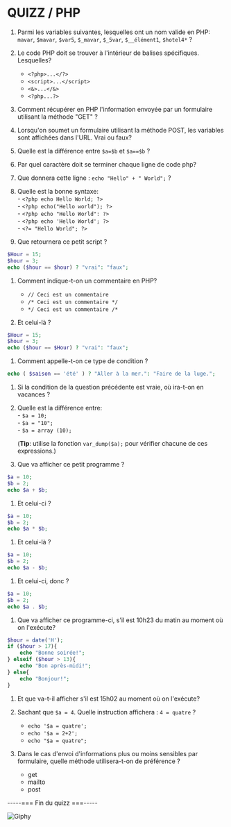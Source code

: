 # QUIZZ / PHP

1. Parmi les variables suivantes, lesquelles ont un nom valide en PHP:  
`mavar`, `$mavar`, `$var5`, `$_mavar`, `$_5var`, `$__élément1`, `$hotel4*` ?

1. Le code PHP doit se trouver à l'intérieur de balises spécifiques. Lesquelles?
	-  `<?php>...</?>`  
	-  `<script>...</script> ` 
	- `<&>...</&> ` 
	- `<?php...?>`

1. Comment récupérer en PHP l'information envoyée par un formulaire utilisant la méthode "GET" ?
1. Lorsqu'on soumet un formulaire utilisant la méthode POST, les variables sont affichées dans l'URL. Vrai ou faux?

1. Quelle est la différence entre `$a=$b` et `$a==$b` ?
1. Par quel caractère doit se terminer chaque ligne de code php?
1. Que donnera cette ligne : `echo "Hello" + " World";` ?
1. Quelle est la bonne syntaxe:  
 		- `<?php echo Hello World; ?>`  
		- `<?php echo("Hello world"); ?>`  
		- `<?php echo "Hello World": ?>`  
		- `<?php echo 'Hello World'; ?>`  
		- `<?= "Hello World"; ?>` 
 
1. Que retournera ce petit script ?

```php  
$Hour = 15;
$hour = 3;
echo ($hour == $hour) ? "vrai": "faux";
```

1. Comment indique-t-on un commentaire en PHP?
	- `// Ceci est un commentaire `
	- `/* Ceci est un commentaire */ `  
	- `*/ Ceci est un commentaire /* `  

1. Et celui-là ?

```php  
$Hour = 15;
$hour = 3;
echo ($hour == $Hour) ? "vrai": "faux";
```

1. Comment appelle-t-on ce type de condition ?

```php  
echo ( $saison == 'été' ) ? "Aller à la mer.": "Faire de la luge.";
```
1. Si la condition de la question précédente est vraie, où ira-t-on en vacances ?


1. Quelle est la différence entre:  
		- `$a = 10;`  
		- `$a = "10";`  
		- `$a = array (10); `   

	(**Tip**: utilise la fonction `var_dump($a);` pour vérifier chacune de ces expressions.)

1. Que va afficher ce petit programme ?

```php  
$a = 10;  
$b = 2;  
echo $a + $b;  
```

1. Et celui-ci ? 

```php  
$a = 10;  
$b = 2;  
echo $a * $b;  
```

1. Et celui-là ? 

```php  
$a = 10;  
$b = 2;  
echo $a - $b;  
```

1. Et celui-ci, donc ? 

```php  
$a = 10;  
$b = 2;  
echo $a . $b;  
```

1. Que va afficher ce programme-ci, s'il est 10h23 du matin au moment où on l'exécute?

```php  
$hour = date('H');
if ($hour > 17){
	echo "Bonne soirée!";
} elseif ($hour > 13){
	echo "Bon après-midi!";
} else{
	echo "Bonjour!";
}
```
1. Et que va-t-il afficher s'il est 15h02 au moment où on l'exécute?


1. Sachant que `$a = 4`. Quelle instruction affichera : `4 = quatre` ?

	- `echo '$a = quatre';`
	- `echo '$a = 2+2';`
	- `echo "$a = quatre";`

1. Dans le cas d'envoi d'informations plus ou moins sensibles par formulaire, quelle méthode utilisera-t-on de préférence ?
	- get
	- mailto
	- post

 -----=== Fin du quizz ===-----

![Giphy](http://media0.giphy.com/media/ByJey854EnFZe/giphy.gif)
